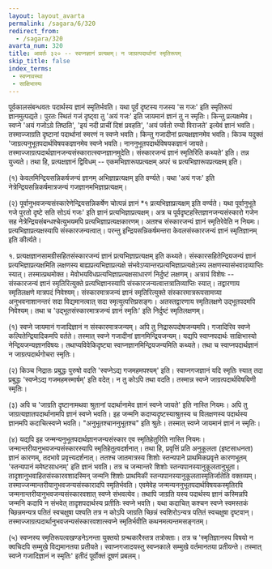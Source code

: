 ```yaml
---
layout: layout_avarta
permalink: /sagara/6/320
redirect_from:
  - /sagara/320
avarta_num: 320
title: आवर्तः ३२० -- स्वप्नज्ञानं प्रत्यक्षम्। न जाग्रत्पदार्थानां स्मृतिरूपम्
skip_title: false
index_terms: 
 - स्वप्नावस्था
 - साक्षिभास्यः
---
```


पूर्वकालसंबन्धवतः पदार्थस्य ज्ञानं स्मृतिर्भवति। यथा पूर्वं दृष्टस्य
गजस्य 'स गजः' इति स्मृतिरूपं ज्ञानमुत्पद्यते। पुरतः स्थितं गजं दृष्ट्वा तु
'अयं गजः' इति जायमानं ज्ञानं तु न स्मृतिः। किन्तु प्रत्यक्षमेव। स्वप्ने
'अयं गजोऽग्रे तिष्ठति', 'इयं नदी प्राचीं दिशं प्रवहति', 'अयं पर्वतो रम्यो
विराजते' इत्येवं ज्ञानं भवति। तस्माज्जाग्रति दृष्टानां पदार्थानां स्मरणं न स्वप्ने
भवति। किन्तु गजादीनां प्रत्यक्षज्ञानमेव भवति। किञ्च यदुक्तं 'जाग्रत्यनुभूतपदार्थविषयकज्ञानमेव स्वप्ने भवति। नाननुभूतपदार्थविषयकज्ञानं जायते।
तस्माज्जाग्रत्पदार्थज्ञानजन्यसंस्कारात्स्वप्नज्ञानमुदेति। संस्कारजन्यं ज्ञानं
स्मृतिरिति कथ्यते’ इति। तन्न युज्यते। तथा हि, प्रत्यक्षज्ञानं द्विविधम् --
एकमभिज्ञारूपप्रत्यक्षम् अपरं च प्रत्यभिज्ञारूपप्रत्यक्षम् इति। 

(१) केवलमिन्द्रियसन्निकर्षजन्यं ज्ञानम् अभिज्ञाप्रत्यक्षम् इति वर्ण्यते। यथा 'अयं गजः'
इति नेत्रेन्द्रियसन्निकर्षमात्रजन्यं गजज्ञानमभिज्ञाप्रत्यक्षम्। 

(२) पूर्वानुभवजन्यसंस्कारेणेन्द्रियसन्निकर्षेण चोत्पन्नं ज्ञानं *१ प्रत्यभिज्ञाप्रत्यक्षम् इति वर्ण्यते।
यथा पूर्वानुभूते गजे पुरतो दृष्टे सति सोऽयं गजः' इति ज्ञानं प्रत्यभिज्ञाप्रत्यक्षम्। अत्र च पूर्वदृष्टहस्तिज्ञानजन्यसंस्कारो गजेन सह नेत्रेन्द्रियसंबन्धश्चेत्युभयमपि प्रत्यभिज्ञाप्रत्यक्षकारणम्। अतश्च संस्कारजन्यं ज्ञानं
स्मृतिरेवेति न नियमः। प्रत्यभिज्ञाप्रत्यक्षस्यापि संस्कारजन्यत्वात्। परन्तु
इन्द्रियसन्निकर्षमन्तरा केवलसंस्कारजन्यं ज्ञानं स्मृतिज्ञानम् इति कीर्त्यते।

<div class="footnote" markdown="1">
१. प्रत्यक्षज्ञानसामग्रीसहितसंस्कारजन्यं ज्ञानं प्रत्यभिज्ञाप्रत्यक्षम् इति कथ्यते।
संस्कारसहितेन्द्रियजन्यं ज्ञानं प्रत्यभिज्ञाप्रत्यक्षमिति लक्षणस्य बाह्यप्रत्यभिज्ञाप्रत्यक्षे
संभवेऽप्यान्तरप्रत्यभिज्ञाप्रत्यक्षेऽस्य लक्षणस्यासंभवादव्याप्तिः स्यात्। तस्मात्प्रथमोक्त। मेवोभयविधप्रत्यभिज्ञाप्रत्यक्षसाधारणं निर्दुष्टं लक्षणम्। अत्रायं विशेषः -- संस्कारजन्यं ज्ञानं स्मृतिरित्युक्ते प्रत्यभिज्ञानस्यापि संस्कारजन्यत्वात्तत्रातिव्याप्तिः स्यात्। तद्वारणाय
स्मृतिलक्षणे मात्रपदं निवेश्यम्। संस्कारमात्रजन्यं ज्ञानं स्मृतिरित्युक्ते संस्कारमात्ररूपसामग्र्या अनुभवनाशानन्तरं सदा विद्यमानत्वात् सदा स्मृत्युत्पत्तिप्रसङ्गः। अतस्तद्वारणाय स्मृतिलक्षणे उद्भूतपदमपि निवेश्यम्। तथा च 'उद्भूतसंस्कारमात्रजन्यं
ज्ञानं स्मृतिः' इति निर्दुष्टं स्मृतिलक्षणम्।
</div>

(१) स्वप्ने जायमानं गजादिज्ञानं न संस्कारमात्रजन्यम्। अपि तु
निद्रारूपदोषजन्यमपि। गजादिरिव स्वप्ने कल्पितेन्द्रियादिकमपि वर्तते।
तस्मात् स्वप्ने गजादीनां ज्ञानमिन्द्रियजन्यम्। यद्यपि स्वाप्नपदार्थः साक्षिभास्यो
नेन्द्रियजन्यज्ञानविषयः। तथाप्यविवेकिदृष्ट्या स्वाप्नज्ञानमिन्द्रियजन्यमिति
कथ्यते। तथा च स्वाप्नपदार्थज्ञानं न जाग्रत्पदार्थगोचरा स्मृतिः।

(२) किञ्च निद्रातः प्रबुद्धः पुरुषो वदति 'स्वप्नेऽद्य गजमहमपश्यम्'
इति। स्वाप्नगजज्ञानं यदि स्मृतिः स्यात् तदा प्रबुद्धः 'स्वप्नेऽद्य गजमहमस्मार्षम्' इति वदेत्। न तु कोऽपि तथा वदति। तस्मान्न स्वप्ने जाग्रत्पदार्थविषयिणी स्मृतिः। 

(३) अपि च 'जाग्रति दृष्टानामथवा श्रुतानां
पदार्थानामेव ज्ञानं स्वप्ने जायते' इति नास्ति नियमः। अपि तु जाग्रत्यज्ञातपदार्थानामपि ज्ञानं स्वप्ने भवति। इह जन्मनि कदाप्यदृष्टस्याश्रुतस्य च
विलक्षणस्य पदार्थस्य ज्ञानमपि कदाचित्स्वप्ने भवति। "अनुभूतश्चाननुभूतश्च"
इति श्रुतेः। तस्मात् स्वप्ने जायमानं ज्ञानं न स्मृतिः। 

(४) यद्यपि इह
जन्मन्यनुभूतपदार्थज्ञानजन्यसंस्कार एव स्मृतिहेतुरिति नास्ति नियमः।
जन्मान्तरीयानुभवजन्यसंस्कारस्यापि स्मृतिहेतुत्वदर्शनात्। तथा हि, प्रवृत्तिं
प्रति अनुकूलता (इष्टसाधनता) ज्ञानं कारणम्, तदभावे प्रवृत्त्यदर्शनात्।
ततश्च जातमात्रस्य शिशोः स्तन्यपाने प्राथमिकप्रवृत्ते कारणभूतम् 'स्तन्यपानं
ममेष्टसाधनम्' इति ज्ञानं भवति। तत्र च जन्मान्तरे शिशोः स्तन्यपानस्यानुकूलतानुभूता। तादृशानुभवाहितसंस्कारवशादस्मिन् जन्मनि शिशोः प्राथमिकी स्तन्यपानस्यानुकूलतास्मृतिर्जातेति वक्तव्यम्। तस्माज्जन्मान्तरीयानुभवजन्यसंस्कारादपि स्मृतिर्भवति। एवमेवेह जन्मन्यननुभूतपदार्थविषयकस्मृतिरपि
जन्मनान्तरीयानुभवजन्यसंस्कारवशात् स्वप्ने संभवत्येव। तथापि जाग्रति यस्य
पदार्थस्य ज्ञानं कस्मिन्नपि जन्मनि कदापि न संभवेत् तादृशपदार्थस्य प्रतीतिः
स्वप्ने भवति। यथा कदाचित् कश्चन स्वप्ने स्वमस्तकं च्छिन्नमन्यत्र पतितं
स्वचक्षुषा पश्यति तत्र न कोऽपि जाग्रति च्छिन्नं स्वशिरोऽन्यत्र पतितं
स्वचक्षुषा दृष्टवान्। तस्माज्जाग्रत्पदार्थानुभवजन्यसंस्कारवशात्स्वप्ने स्मृतिर्भवीति
कथनमत्यन्तमसङ्गतम्। 

(५) स्वप्नस्य स्मृतिरूपत्वखण्डनेऽनन्ता युक्तयो ग्रन्थकारैस्तत्र तत्रोक्ताः। तत्र च 'स्मृतिज्ञानस्य विषयो न क्वचिदपि सम्मुखे
विद्यमानतया प्रतीयते। स्वाप्नगजादयस्तु स्वप्नकाले सम्मुखे वर्तमानतया
प्रतीयन्ते। तस्मात् स्वप्ने गजादिज्ञानं न स्मृतिः' इतीदं पूर्वोक्तं दूषणं प्रबलम्।
